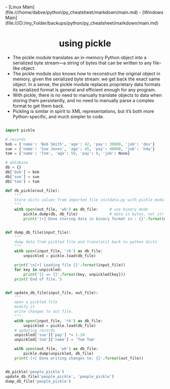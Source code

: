 <link rel="stylesheet" href="style.css">
- [Linux Main](file:///home/dabve/python/py_cheatsheet/markdown/main.md)
- [Windows Main](file:///D:/my_Folder/backups/python/py_cheatsheet/markdown/main.md)

# <center>using pickle</center>

- The pickle module translates an in-memory Python object into a serialized byte stream—a string of bytes that can be written to any file-like object.
- The pickle module also knows how to reconstruct the original object in memory, given the serialized byte stream: we get back the exact same object. In a sense, the pickle module replaces proprietary data formats its serialized format is general and efficient enough for any program.
- With pickle, there is no need to manually translate objects to data when storing them persistently, and no need to manually parse a complex format to get them back.
- Pickling is similar in spirit to XML representations, but it’s both more Python-specific, and much simpler to code.

```python

import pickle

# records
bob = {'name': 'Bob Smith', 'age': 42, 'pay': 30000, 'job': 'dev'}
sue = {'name': 'Sue Jones', 'age': 45, 'pay': 40000, 'job': 'hdw'}
tom = {'name': 'Tom', 'age': 50, 'pay': 0, 'job': None}

# database
db = {}
db['bob'] = bob
db['sue'] = sue
db['tom'] = tom

def db_pickle(out_file):
    """
    Store dicts values from imported file initdata.py with pickle module to out_file
    """
    with open(out_file, 'wb') as db_file:     # use binary mode
        pickle.dump(db, db_file)              # data is bytes, not str
        print('[+] Done storing data in binary format in : {}'.format(out_file))


def dump_db_file(input_file):
    """
    dump data from pickled file and translatit back to python dicts
    """
    with open(input_file, 'rb') as db_file:
        unpickled = pickle.load(db_file)

    print('\n[+] Loading file {}'.format(input_file))
    for key in unpickled:
        print('{} => {}'.format(key, unpickled[key]))
    print('End of file.')


def update_db_file(input_file, out_file):
    """
    open a pickled file
    modify it
    write changes to out file.
    """
    with open(input_file, 'rb') as db_file:
        unpickled = pickle.load(db_file)
    # updating records
    unpickled['sue']['pay'] *= 1.10
    unpickled['tom']['name'] = 'Tom Tom'

    with open(out_file, 'wb') as db_file:
        pickle.dump(unpickled, db_file)
    print('[+] Done writing changes to: {}'.format(out_file))


db_pickle('people_pickle')
update_db_file('people_pickle', 'people_pickle')
dump_db_file('people_pickle')
```
